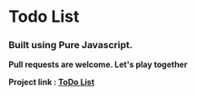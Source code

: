 # Todo List

### Built using Pure Javascript.

**Pull requests are welcome. Let's play together**

**Project link : [ToDo List](https://tarunsinghdev.github.io/todo-list/)**
